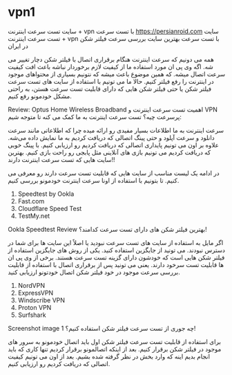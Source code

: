 # vpn1
سایت تست سرعت اینترنت + vpn با تست سرعت
https://persianroid.com
سایت تست سرعت اینترنت + vpn با تست سرعت
بهترین سایت بررسی سرعت فیلتر شکن در ایران

همه می‌ دونیم که سرعت اینترنت هنگام برقراری اتصال با فیلتر شکن دچار تغییر می‌ شه. اگه وی پی ان مورد استفاده ما از کیفیت لازم برخوردار نباشه باعث افت کیفیت سرعت اتصال میشه. که همین موضوع باعث میشه که نتونیم بسیاری از محتواهای موجود در اینترنت را رفع فیلتر کنیم.
حالا ما می‌ تونیم با استفاده از سایت‌ های تست سرعت فیلتر شکن یا حتی فیلتر شکن‌ هایی که دارای قابلیت تست سرعت هستن، به راحتی مشکل خودمونو رفع کنیم.

Review: Optus Home Wireless Broadband
اهمیت تست سرعت اینترنت و VPN پرسرعت چیه؟
تست سرعت اینترنت به ما کمک می‌ کنه تا متوجه شیم:

سرعت اینترنت به ما اطلاعات بسیار مفیدی رو ارائه میده چرا که اطلاعاتی مانند سرعت دانلود و سرعت آپلود و حتی پینگ اتصالی که دریافت کردیم به ما نمایش داده می‌شه. علاوه بر اون می‌ تونیم پایداری اتصالی که دریافت کردیم رو ارزیابی کنیم. با پینگ خوبی که دریافت کردیم می‌ تونیم بازی‌ های آنلاینی مثل پابجی رو راحت بازی کنیم.
بهترین سایت‌ هایی که تست سرعت اینترنت دارند!!

در ادامه یک لیست مناسب از سایت‌ هایی که قابلیت تست سرعت دارند رو معرفی می‌ کنیم. تا بتونیم با استفاده از اونا سرعت اینترنت خودمونو بررسی کنیم.

1. Speedtest by Ookla
2. Fast.com
3. Cloudflare Speed Test
4. TestMy.net

Ookla Speedtest Review
بهترین فیلتر شکن‌ های دارای تست سرعت کدامند؟!

اگر مایل به استفاده از سایت‌ های تست سرعت نبودید یا اصلاً این سایت‌ ها برای شما در دسترس نبودند. می‌ تونید از جایگزین استفاده کنید.
یکی از روش‌ های جایگزین استفاده از فیلتر شکن‌ هایی است که خودشون دارای گزینه تست سرعت هستند. برخی از وی پی ان‌ ها قابلیت تست سرخود دارند. یعنی می‌ تونید پس از برقراری اتصال با استفاده از قابلیت بررسی سرعت موجود در خود فیلتر شکن اتصال خودتونو ارزیابی کنید.

1. NordVPN
2. ExpressVPN
3. Windscribe VPN
4. Proton VPN
5. Surfshark

Screenshot image 1
چه جوری از تست سرعت فیلتر شکن استفاده کنیم؟!

برای استفاده از قابلیت تست سرعت فیلتر شکن اول باید اتصال خودمونو به سرور های موجود در فیلتر شکن برقرار کنیم. بعد از اینکه اتصالمونو برقرار کردیم تنها کاری که باید انجام بدیم اینه که وارد بخش در نظر گرفته شده بشیم. بعد از اون می‌ تونیم کیفیت اتصالی که دریافت کردیم رو ارزیابی کنیم.
